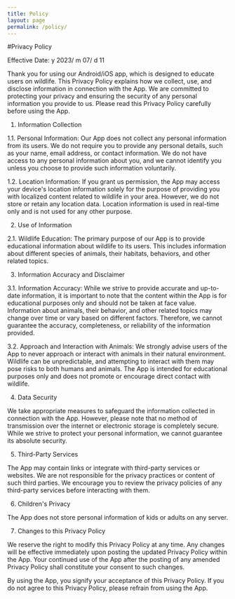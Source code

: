 ```yaml
---
title: Policy
layout: page
permalink: /policy/
---
```


#Privacy Policy

Effective Date: y 2023/ m 07/ d 11

Thank you for using our Android/iOS app, which is designed to educate users on wildlife. This Privacy Policy explains how we collect, use, and disclose information in connection with the App. We are committed to protecting your privacy and ensuring the security of any personal information you provide to us. Please read this Privacy Policy carefully before using the App.

1. Information Collection

1.1. Personal Information: Our App does not collect any personal information from its users. We do not require you to provide any personal details, such as your name, email address, or contact information. We do not have access to any personal information about you, and we cannot identify you unless you choose to provide such information voluntarily.

1.2. Location Information: If you grant us permission, the App may access your device's location information solely for the purpose of providing you with localized content related to wildlife in your area. However, we do not store or retain any location data. Location information is used in real-time only and is not used for any other purpose.

2. Use of Information

2.1. Wildlife Education: The primary purpose of our App is to provide educational information about wildlife to its users. This includes information about different species of animals, their habitats, behaviors, and other related topics.

3. Information Accuracy and Disclaimer

3.1. Information Accuracy: While we strive to provide accurate and up-to-date information, it is important to note that the content within the App is for educational purposes only and should not be taken at face value. Information about animals, their behavior, and other related topics may change over time or vary based on different factors. Therefore, we cannot guarantee the accuracy, completeness, or reliability of the information provided.

3.2. Approach and Interaction with Animals: We strongly advise users of the App to never approach or interact with animals in their natural environment. Wildlife can be unpredictable, and attempting to interact with them may pose risks to both humans and animals. The App is intended for educational purposes only and does not promote or encourage direct contact with wildlife.

4. Data Security

We take appropriate measures to safeguard the information collected in connection with the App. However, please note that no method of transmission over the internet or electronic storage is completely secure. While we strive to protect your personal information, we cannot guarantee its absolute security.

5. Third-Party Services

The App may contain links or integrate with third-party services or websites. We are not responsible for the privacy practices or content of such third parties. We encourage you to review the privacy policies of any third-party services before interacting with them.

6. Children's Privacy

The App does not store personal information of kids or adults on any server.

7. Changes to this Privacy Policy

We reserve the right to modify this Privacy Policy at any time. Any changes will be effective immediately upon posting the updated Privacy Policy within the App. Your continued use of the App after the posting of any amended Privacy Policy shall constitute your consent to such changes.

By using the App, you signify your acceptance of this Privacy Policy. If you do not agree to this Privacy Policy, please refrain from using the App.
